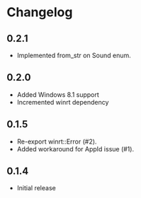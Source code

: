 # Changelog

## 0.2.1
 - Implemented from_str on Sound enum.

## 0.2.0
 - Added Windows 8.1 support
 - Incremented winrt dependency

## 0.1.5

- Re-export winrt::Error (#2).
- Added workaround for AppId issue (#1).

## 0.1.4

- Initial release
